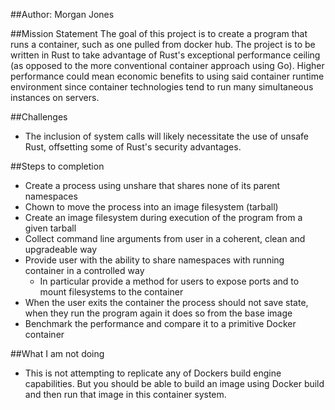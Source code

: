 ##Author: Morgan Jones

##Mission Statement
The goal of this project is to create a program that runs a container, such as one pulled from docker hub. The project is to be written in Rust to take advantage of Rust's exceptional performance ceiling (as opposed to the more conventional container approach using Go). Higher performance could mean economic benefits to using said container runtime environment since container technologies tend to run many simultaneous instances on servers.

##Challenges
- The inclusion of system calls will likely necessitate the use of unsafe Rust, offsetting some of Rust's security advantages.

##Steps to completion
- Create a process using unshare that shares none of its parent namespaces
- Chown to move the process into an image filesystem (tarball)
- Create an image filesystem during execution of the program from a given tarball
- Collect command line arguments from user in a coherent, clean and upgradeable way
- Provide user with the ability to share namespaces with running container in a controlled way
    - In particular provide a method for users to expose ports and to mount filesystems to the container
- When the user exits the container the process should not save state, when they run the program again it does so from the base image
- Benchmark the performance and compare it to a primitive Docker container

##What I am not doing
- This is not attempting to replicate any of Dockers build engine capabilities. But you should be able to build an image using Docker build and then run that image in this container system.
